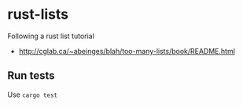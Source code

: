 # rust-lists
Following a rust list tutorial
- http://cglab.ca/~abeinges/blah/too-many-lists/book/README.html

## Run tests
Use `cargo test`
